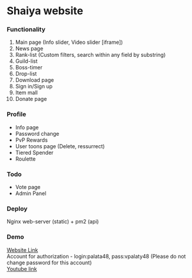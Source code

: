 # Shaiya website

### Functionality
1. Main page (Info slider, Video slider [iframe])
2. News page
3. Rank-list (Custom filters, search within any field by substring)
4. Guild-list
5. Boss-timer
6. Drop-list
7. Download page
8. Sign in/Sign up
9. Item mall
10. Donate page

### Profile
- Info page
- Password change
- PvP Rewards
- User toons page (Delete, ressurrect)
- Tiered Spender
- Roulette

### Todo
- Vote page
- Admin Panel

### Deploy
Nginx web-server (static) + pm2 (api)

### Demo
[Website Link](http://194.135.22.19/)\
Account for authorization - login:palata48, pass:vpalaty48 (Please do not change password for this account)\
[Youtube link](https://www.youtube.com/watch?v=Mk5C8oKOzbs)
